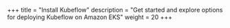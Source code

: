 +++
title = "Install Kubeflow"
description = "Get started and explore options for deploying Kubeflow on Amazon EKS"
weight = 20
+++
